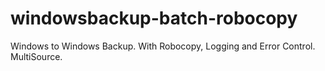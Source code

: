 # windowsbackup-batch-robocopy
Windows to Windows Backup. With Robocopy, Logging and Error Control. MultiSource.
